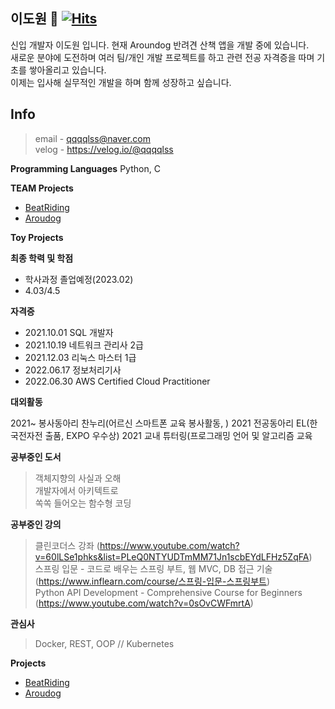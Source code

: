 **이도원** 👋  [![Hits](https://hits.seeyoufarm.com/api/count/incr/badge.svg?url=https%3A%2F%2Fgithub.com%2Fqqqqlss&count_bg=%2379C83D&title_bg=%23555555&icon=&icon_color=%23E7E7E7&title=today+%2F+total&edge_flat=false)](https://hits.seeyoufarm.com)
---
신입 개발자 이도원 입니다. 현재 Aroundog 반려견 산책 앱을 개발 중에 있습니다.  
새로운 분야에 도전하며 여러 팀/개인 개발 프로젝트를 하고 관련 전공 자격증을 따며 기초를 쌓아올리고 있습니다.  
이제는 입사해 실무적인 개발을 하며 함께 성장하고 싶습니다.

**Info**
---
> email - qqqqlss@naver.com <br>
  velog - https://velog.io/@qqqqlss

**Programming Languages**
Python, C

**TEAM Projects**
- [BeatRiding](https://github.com/qqqqlss/BeatRiding)
- [Aroudog](https://github.com/qqqqlss/arounDog)

**Toy Projects**


**최종 학력 및 학점**
- 학사과정 졸업예정(2023.02)
- 4.03/4.5

**자격증**
- 2021.10.01 SQL 개발자
- 2021.10.19 네트워크 관리사 2급
- 2021.12.03 리눅스 마스터 1급
- 2022.06.17 정보처리기사
- 2022.06.30 AWS Certified Cloud Practitioner

**대외활동**

2021~ 봉사동아리 찬누리(어르신 스마트폰 교육 봉사활동, )
2021 전공동아리 EL(한국전자전 출품, EXPO 우수상)
2021 교내 튜터링(프로그래밍 언어 및 알고리즘 교육

**공부중인 도서**
> 객체지향의 사실과 오해  <br>
  개발자에서 아키텍트로 <br>
  쏙쏙 들어오는 함수형 코딩 <br>

**공부중인 강의**
> 클린코더스 강좌 (https://www.youtube.com/watch?v=60lLSe1phks&list=PLeQ0NTYUDTmMM71Jn1scbEYdLFHz5ZqFA)  <br>
  스프링 입문 - 코드로 배우는 스프링 부트, 웹 MVC, DB 접근 기술 (https://www.inflearn.com/course/스프링-입문-스프링부트) <br>
  Python API Development - Comprehensive Course for Beginners (https://www.youtube.com/watch?v=0sOvCWFmrtA) <br>

**관심사**  
> Docker, REST, OOP // Kubernetes



**Projects**
- [BeatRiding](https://github.com/qqqqlss/BeatRiding)
- [Aroudog](https://github.com/qqqqlss/arounDog)

